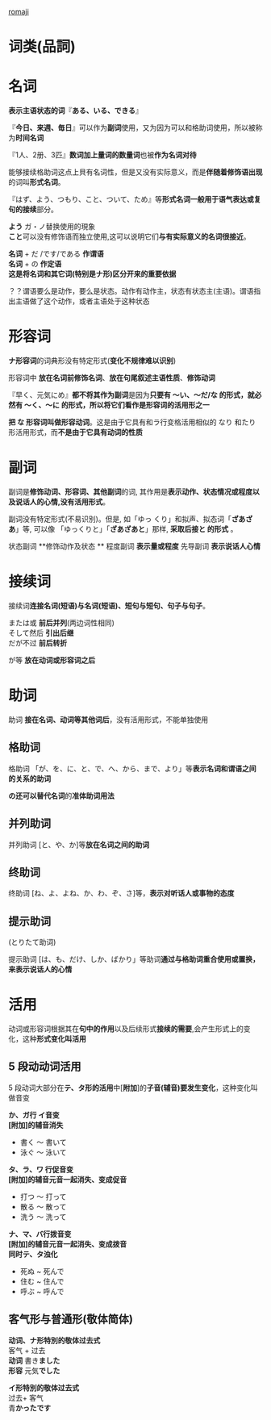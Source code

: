 
[romaji](../romaji.md)

词类(品詞)
===


# 名词

**表示主语状态的词**『**ある、いる、できる**』


『**今日、来週、毎日**』可以作为**副词**使用，又为因为可以和格助词使用，所以被称为**时间名词**

『1人、2册、3匹』**数词加上量词的数量词**也被**作为名词对待**

能够接续格助词这点上貝有名词性，但是又没有实际意义，而是**伴随着修饰语出现**的词叫**形式名词**。

『はず、よう、つもり、こと、ついて、ため』等**形式名词一般用于语气表达或复句的接续**部分。


**よう** ガ・ノ替换使用的現象  
**こと**可以没有修饰语而独立使用,这可以说明它们**与有实际意义的名词很接近**。

**名词** + だ /です/である **作谓语**   
**名词** + の **作定语**   
**这是将名词和其它词(特别是ナ形)区分开来的重要依据**

？？谓语要么是动作，要么是状态。动作有动作主，状态有状态主(主语)。谓语指出主语做了这个动作，或者主语处于这种状态















# 形容词

**ナ形容词**的词典形没有特定形式(**变化不规律难以识别**)


形容词中  **放在名词前修饰名词**、**放在句尾叙述主语性质**、**修饰动词**

『早く、元気にめ』**都不将其作为副词**是因为**只要有 ～い、～だ/な 的形式，就必然有 ～く、～に 的形式，所以将它们看作是形容词的活用形之一**

**把 な 形容词叫做形容动词**。这是由于它具有和ラ行变格活用相似的 なり 和たり 形活用形式，而**不是由于它具有动词的性质**


副词
===

副词是**修饰动词、形容词、其他副词**的词, 其作用是**表示动作、状态情况或程度以及说话人的心情,没有活用形式**。


副词没有特定形式(不易识別)。但是, 如「ゆっ
くり」和拟声、拟态词「**ざあざあ**」等, 可以像 「ゆっくりと」「**ざあざあと**」那样, **采取后接と 的形式** 。

状态副词 **修饰动作及状态  **
程度副词 **表示量或程度**
先导副词  **表示说话人心情**


接续词
===

接续词**连接名词(短语)与名词(短语)、短句与短句、句子与句子**。

または或      **前后并列**(两边词性相同)  
そして然后  **引出后继**  
だが不过  **前后转折**  

が等  **放在动词或形容词之后**



助词
===

助词 **接在名词、动词等其他词后**，没有活用形式，不能单独使用

## 格助词

格助词 「が、を、に、と、で、へ、から、まで、より」等**表示名词和谓语之间的关系的助词**

**の还可以替代名词**的**准体助词用法**


## 并列助词

并列助词  [と、や、か]等**放在名词之间的助词**

## 终助词

终助词  [ね、よ、よね、か、わ、ぞ、さ]等，**表示对听话人或事物的态度**

## 提示助词  
(とりたて助词)

提示助词 [は、も、だけ、しか、ばかり」等助词**通过与格助词重合使用或置换，来表示说话人的心情**



活用
===

动词或形容词根据其在**句中的作用**以及后续形式**接续的需要**,会产生形式上的变化，这种**形式变化叫活用**

## 5 段动动词活用

5 段动词大部分在**テ、タ形的活用**中[**附加**]的**子音(辅音)要发生变化**，这种变化叫做音变  

**か、ガ行 イ音变**   
**[**附加**]的辅音消失**   
- 書く 〜 書いて    
- 泳ぐ 〜 泳いて

**タ、ラ、ワ 行促音变**  
**[**附加**]的辅音元音一起消失、变成促音**
- 打つ 〜 打って  
- 散る 〜 散って  
- 洗う 〜 洗って  

**ナ、マ、バ行拨音变**   
**[**附加**]的辅音元音一起消失、变成拨音**  
**同时テ、タ浊化**
- 死ぬ ~ 死んで  
- 住む ~ 住んで  
- 呼ぶ ~ 呼んで  


## 客气形与普通形(敬体简体)

**动词、ナ形特別的敬体过去式**  
客气 + 过去  
**动词**  書き**ました**   
**形容**  元気**でした**  

**イ形特別的敬体过去式**  
过去+ 客气  
青**かったです**  



































